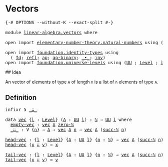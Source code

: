 # Vectors

<pre class="Agda"><a id="20" class="Symbol">{-#</a> <a id="24" class="Keyword">OPTIONS</a> <a id="32" class="Pragma">--without-K</a> <a id="44" class="Pragma">--exact-split</a> <a id="58" class="Symbol">#-}</a>

<a id="63" class="Keyword">module</a> <a id="70" href="linear-algebra.vectors.html" class="Module">linear-algebra.vectors</a> <a id="93" class="Keyword">where</a>

<a id="100" class="Keyword">open</a> <a id="105" class="Keyword">import</a> <a id="112" href="elementary-number-theory.natural-numbers.html" class="Module">elementary-number-theory.natural-numbers</a> <a id="153" class="Keyword">using</a> <a id="159" class="Symbol">(</a><a id="160" href="elementary-number-theory.natural-numbers.html#1444" class="Datatype">ℕ</a><a id="161" class="Symbol">;</a> <a id="163" href="elementary-number-theory.natural-numbers.html#1465" class="InductiveConstructor">zero-ℕ</a><a id="169" class="Symbol">;</a> <a id="171" href="elementary-number-theory.natural-numbers.html#1478" class="InductiveConstructor">succ-ℕ</a><a id="177" class="Symbol">)</a>

<a id="180" class="Keyword">open</a> <a id="185" class="Keyword">import</a> <a id="192" href="foundation.identity-types.html" class="Module">foundation.identity-types</a> <a id="218" class="Keyword">using</a>
  <a id="226" class="Symbol">(</a> <a id="228" href="foundation-core.identity-types.html#641" class="Datatype">Id</a><a id="230" class="Symbol">;</a> <a id="232" href="foundation-core.identity-types.html#694" class="InductiveConstructor">refl</a><a id="236" class="Symbol">;</a> <a id="238" href="foundation-core.identity-types.html#2853" class="Function">ap</a><a id="240" class="Symbol">;</a> <a id="242" href="foundation-core.identity-types.html#6352" class="Function">ap-binary</a><a id="251" class="Symbol">;</a> <a id="253" href="foundation-core.identity-types.html#1239" class="Function Operator">_∙_</a><a id="256" class="Symbol">;</a> <a id="258" href="foundation-core.identity-types.html#1552" class="Function">inv</a><a id="261" class="Symbol">)</a>
<a id="263" class="Keyword">open</a> <a id="268" class="Keyword">import</a> <a id="275" href="foundation.universe-levels.html" class="Module">foundation.universe-levels</a> <a id="302" class="Keyword">using</a> <a id="308" class="Symbol">(</a><a id="309" href="foundation-core.universe-levels.html#222" class="Primitive">UU</a> <a id="312" class="Symbol">;</a> <a id="314" href="Agda.Primitive.html#597" class="Postulate">Level</a> <a id="320" class="Symbol">;</a> <a id="322" href="Agda.Primitive.html#764" class="Primitive">lzero</a><a id="327" class="Symbol">)</a>
</pre>## Idea

An vector of elements of type `A` of length `n` is a list of `n` elements of type `A`.

## Definition

<pre class="Agda"><a id="453" class="Keyword">infixr</a> <a id="460" class="Number">5</a> <a id="462" href="linear-algebra.vectors.html#545" class="InductiveConstructor Operator">_∷_</a>

<a id="467" class="Keyword">data</a> <a id="vec"></a><a id="472" href="linear-algebra.vectors.html#472" class="Datatype">vec</a> <a id="476" class="Symbol">{</a><a id="477" href="linear-algebra.vectors.html#477" class="Bound">l</a> <a id="479" class="Symbol">:</a> <a id="481" href="Agda.Primitive.html#597" class="Postulate">Level</a><a id="486" class="Symbol">}</a> <a id="488" class="Symbol">(</a><a id="489" href="linear-algebra.vectors.html#489" class="Bound">A</a> <a id="491" class="Symbol">:</a> <a id="493" href="foundation-core.universe-levels.html#222" class="Primitive">UU</a> <a id="496" href="linear-algebra.vectors.html#477" class="Bound">l</a><a id="497" class="Symbol">)</a> <a id="499" class="Symbol">:</a> <a id="501" href="elementary-number-theory.natural-numbers.html#1444" class="Datatype">ℕ</a> <a id="503" class="Symbol">→</a> <a id="505" href="foundation-core.universe-levels.html#222" class="Primitive">UU</a> <a id="508" href="linear-algebra.vectors.html#477" class="Bound">l</a> <a id="510" class="Keyword">where</a>
  <a id="vec.empty-vec"></a><a id="518" href="linear-algebra.vectors.html#518" class="InductiveConstructor">empty-vec</a> <a id="528" class="Symbol">:</a> <a id="530" href="linear-algebra.vectors.html#472" class="Datatype">vec</a> <a id="534" href="linear-algebra.vectors.html#489" class="Bound">A</a> <a id="536" href="elementary-number-theory.natural-numbers.html#1465" class="InductiveConstructor">zero-ℕ</a>
  <a id="vec._∷_"></a><a id="545" href="linear-algebra.vectors.html#545" class="InductiveConstructor Operator">_∷_</a> <a id="549" class="Symbol">:</a> <a id="551" class="Symbol">∀</a> <a id="553" class="Symbol">{</a><a id="554" href="linear-algebra.vectors.html#554" class="Bound">n</a><a id="555" class="Symbol">}</a> <a id="557" class="Symbol">→</a> <a id="559" href="linear-algebra.vectors.html#489" class="Bound">A</a> <a id="561" class="Symbol">→</a> <a id="563" href="linear-algebra.vectors.html#472" class="Datatype">vec</a> <a id="567" href="linear-algebra.vectors.html#489" class="Bound">A</a> <a id="569" href="linear-algebra.vectors.html#554" class="Bound">n</a> <a id="571" class="Symbol">→</a> <a id="573" href="linear-algebra.vectors.html#472" class="Datatype">vec</a> <a id="577" href="linear-algebra.vectors.html#489" class="Bound">A</a> <a id="579" class="Symbol">(</a><a id="580" href="elementary-number-theory.natural-numbers.html#1478" class="InductiveConstructor">succ-ℕ</a> <a id="587" href="linear-algebra.vectors.html#554" class="Bound">n</a><a id="588" class="Symbol">)</a>

<a id="head-vec"></a><a id="591" href="linear-algebra.vectors.html#591" class="Function">head-vec</a> <a id="600" class="Symbol">:</a> <a id="602" class="Symbol">{</a><a id="603" href="linear-algebra.vectors.html#603" class="Bound">l</a> <a id="605" class="Symbol">:</a> <a id="607" href="Agda.Primitive.html#597" class="Postulate">Level</a><a id="612" class="Symbol">}</a> <a id="614" class="Symbol">{</a><a id="615" href="linear-algebra.vectors.html#615" class="Bound">A</a> <a id="617" class="Symbol">:</a> <a id="619" href="foundation-core.universe-levels.html#222" class="Primitive">UU</a> <a id="622" href="linear-algebra.vectors.html#603" class="Bound">l</a><a id="623" class="Symbol">}</a> <a id="625" class="Symbol">{</a><a id="626" href="linear-algebra.vectors.html#626" class="Bound">n</a> <a id="628" class="Symbol">:</a> <a id="630" href="elementary-number-theory.natural-numbers.html#1444" class="Datatype">ℕ</a><a id="631" class="Symbol">}</a> <a id="633" class="Symbol">→</a> <a id="635" href="linear-algebra.vectors.html#472" class="Datatype">vec</a> <a id="639" href="linear-algebra.vectors.html#615" class="Bound">A</a> <a id="641" class="Symbol">(</a><a id="642" href="elementary-number-theory.natural-numbers.html#1478" class="InductiveConstructor">succ-ℕ</a> <a id="649" href="linear-algebra.vectors.html#626" class="Bound">n</a><a id="650" class="Symbol">)</a> <a id="652" class="Symbol">→</a> <a id="654" href="linear-algebra.vectors.html#615" class="Bound">A</a>
<a id="656" href="linear-algebra.vectors.html#591" class="Function">head-vec</a> <a id="665" class="Symbol">(</a><a id="666" href="linear-algebra.vectors.html#666" class="Bound">x</a> <a id="668" href="linear-algebra.vectors.html#545" class="InductiveConstructor Operator">∷</a> <a id="670" href="linear-algebra.vectors.html#670" class="Bound">v</a><a id="671" class="Symbol">)</a> <a id="673" class="Symbol">=</a> <a id="675" href="linear-algebra.vectors.html#666" class="Bound">x</a>

<a id="tail-vec"></a><a id="678" href="linear-algebra.vectors.html#678" class="Function">tail-vec</a> <a id="687" class="Symbol">:</a> <a id="689" class="Symbol">{</a><a id="690" href="linear-algebra.vectors.html#690" class="Bound">l</a> <a id="692" class="Symbol">:</a> <a id="694" href="Agda.Primitive.html#597" class="Postulate">Level</a><a id="699" class="Symbol">}</a> <a id="701" class="Symbol">{</a><a id="702" href="linear-algebra.vectors.html#702" class="Bound">A</a> <a id="704" class="Symbol">:</a> <a id="706" href="foundation-core.universe-levels.html#222" class="Primitive">UU</a> <a id="709" href="linear-algebra.vectors.html#690" class="Bound">l</a><a id="710" class="Symbol">}</a> <a id="712" class="Symbol">{</a><a id="713" href="linear-algebra.vectors.html#713" class="Bound">n</a> <a id="715" class="Symbol">:</a> <a id="717" href="elementary-number-theory.natural-numbers.html#1444" class="Datatype">ℕ</a><a id="718" class="Symbol">}</a> <a id="720" class="Symbol">→</a> <a id="722" href="linear-algebra.vectors.html#472" class="Datatype">vec</a> <a id="726" href="linear-algebra.vectors.html#702" class="Bound">A</a> <a id="728" class="Symbol">(</a><a id="729" href="elementary-number-theory.natural-numbers.html#1478" class="InductiveConstructor">succ-ℕ</a> <a id="736" href="linear-algebra.vectors.html#713" class="Bound">n</a><a id="737" class="Symbol">)</a> <a id="739" class="Symbol">→</a> <a id="741" href="linear-algebra.vectors.html#472" class="Datatype">vec</a> <a id="745" href="linear-algebra.vectors.html#702" class="Bound">A</a> <a id="747" href="linear-algebra.vectors.html#713" class="Bound">n</a>
<a id="749" href="linear-algebra.vectors.html#678" class="Function">tail-vec</a> <a id="758" class="Symbol">(</a><a id="759" href="linear-algebra.vectors.html#759" class="Bound">x</a> <a id="761" href="linear-algebra.vectors.html#545" class="InductiveConstructor Operator">∷</a> <a id="763" href="linear-algebra.vectors.html#763" class="Bound">v</a><a id="764" class="Symbol">)</a> <a id="766" class="Symbol">=</a> <a id="768" href="linear-algebra.vectors.html#763" class="Bound">v</a>
</pre>